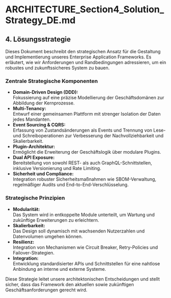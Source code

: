 # ARCHITECTURE_Section4_Solution_Strategy_DE.md

## 4. Lösungsstrategie

Dieses Dokument beschreibt den strategischen Ansatz für die Gestaltung und Implementierung unseres Enterprise Application Frameworks. Es erläutert, wie wir Anforderungen und Randbedingungen adressieren, um ein robustes und zukunftssicheres System zu bauen.

### Zentrale Strategische Komponenten

- **Domain-Driven Design (DDD):**  
  Fokussierung auf eine präzise Modellierung der Geschäftsdomänen zur Abbildung der Kernprozesse.
- **Multi-Tenancy:**  
  Entwurf einer gemeinsamen Plattform mit strenger Isolation der Daten jedes Mandanten.
- **Event Sourcing & CQRS:**  
  Erfassung von Zustandsänderungen als Events und Trennung von Lese- und Schreiboperationen zur Verbesserung der Nachvollziehbarkeit und Skalierbarkeit.
- **Plugin-Architektur:**  
  Ermöglicht die Erweiterung der Geschäftslogik über modulare Plugins.
- **Dual API Exposure:**  
  Bereitstellung von sowohl REST- als auch GraphQL-Schnittstellen, inklusive Versionierung und Rate Limiting.
- **Sicherheit und Compliance:**  
  Integration robuster Sicherheitsmaßnahmen wie SBOM-Verwaltung, regelmäßiger Audits und End-to-End-Verschlüsselung.

### Strategische Prinzipien

- **Modularität:**  
  Das System wird in entkoppelte Module unterteilt, um Wartung und zukünftige Erweiterungen zu erleichtern.
- **Skalierbarkeit:**  
  Das Design soll dynamisch mit wachsenden Nutzerzahlen und Datenvolumen umgehen können.
- **Resilienz:**  
  Integration von Mechanismen wie Circuit Breaker, Retry-Policies und Failover-Strategien.
- **Integration:**  
  Entwicklung standardisierter APIs und Schnittstellen für eine nahtlose Anbindung an interne und externe Systeme.

Diese Strategie leitet unsere architektonischen Entscheidungen und stellt sicher, dass das Framework den aktuellen sowie zukünftigen Geschäftsanforderungen gerecht wird.
